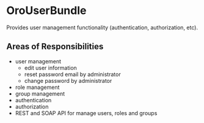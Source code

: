 OroUserBundle
=============

Provides user management functionality (authentication, authorization, etc).


Areas of Responsibilities
----------------------------------

- user management
    - edit user information
    - reset password email by administrator
    - change password by administrator
- role management
- group management
- authentication
- authorization
- REST and SOAP API for manage users, roles and groups
